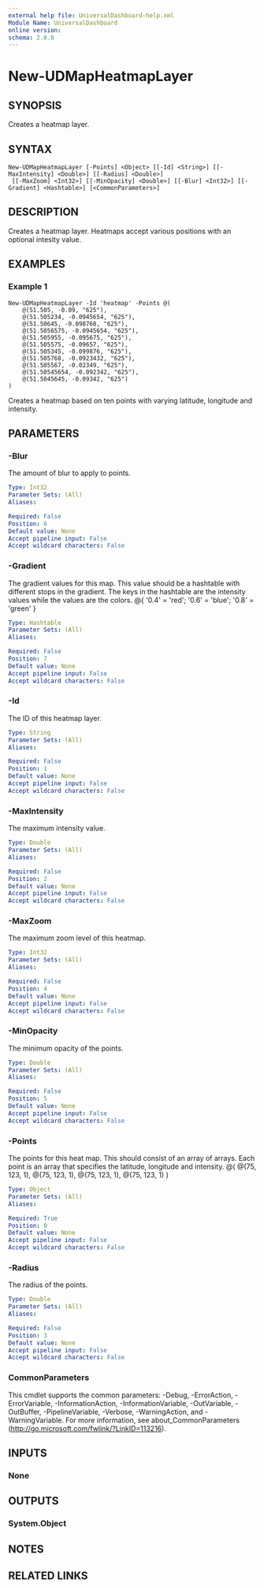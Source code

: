 ```yaml
---
external help file: UniversalDashboard-help.xml
Module Name: UniversalDashboard
online version: 
schema: 2.0.0
---
```


# New-UDMapHeatmapLayer

## SYNOPSIS
Creates a heatmap layer.

## SYNTAX

```
New-UDMapHeatmapLayer [-Points] <Object> [[-Id] <String>] [[-MaxIntensity] <Double>] [[-Radius] <Double>]
 [[-MaxZoom] <Int32>] [[-MinOpacity] <Double>] [[-Blur] <Int32>] [[-Gradient] <Hashtable>] [<CommonParameters>]
```

## DESCRIPTION
Creates a heatmap layer. Heatmaps accept various positions with an optional intesity value.

## EXAMPLES

### Example 1
```
New-UDMapHeatmapLayer -Id 'heatmap' -Points @(
    @(51.505, -0.09, "625"),
    @(51.505234, -0.0945654, "625"),
    @(51.50645, -0.098768, "625"),
    @(51.5056575, -0.0945654, "625"),
    @(51.505955, -0.095675, "625"),
    @(51.505575, -0.09657, "625"),
    @(51.505345, -0.099876, "625"),
    @(51.505768, -0.0923432, "625"),
    @(51.505567, -0.02349, "625"),
    @(51.50545654, -0.092342, "625"),
    @(51.5045645, -0.09342, "625")
)
```

Creates a heatmap based on ten points with varying latitude, longitude and intensity.

## PARAMETERS

### -Blur
The amount of blur to apply to points.

```yaml
Type: Int32
Parameter Sets: (All)
Aliases: 

Required: False
Position: 6
Default value: None
Accept pipeline input: False
Accept wildcard characters: False
```

### -Gradient
The gradient values for this map. This value should be a hashtable with different stops in the gradient. The keys in the hashtable are the intensity values while the values are the colors. @{ '0.4' = 'red'; '0.6' = 'blue'; '0.8' = 'green' }

```yaml
Type: Hashtable
Parameter Sets: (All)
Aliases: 

Required: False
Position: 7
Default value: None
Accept pipeline input: False
Accept wildcard characters: False
```

### -Id
The ID of this heatmap layer.

```yaml
Type: String
Parameter Sets: (All)
Aliases: 

Required: False
Position: 1
Default value: None
Accept pipeline input: False
Accept wildcard characters: False
```

### -MaxIntensity
The maximum intensity value. 

```yaml
Type: Double
Parameter Sets: (All)
Aliases: 

Required: False
Position: 2
Default value: None
Accept pipeline input: False
Accept wildcard characters: False
```

### -MaxZoom
The maximum zoom level of this heatmap.

```yaml
Type: Int32
Parameter Sets: (All)
Aliases: 

Required: False
Position: 4
Default value: None
Accept pipeline input: False
Accept wildcard characters: False
```

### -MinOpacity
The minimum opacity of the points.

```yaml
Type: Double
Parameter Sets: (All)
Aliases: 

Required: False
Position: 5
Default value: None
Accept pipeline input: False
Accept wildcard characters: False
```

### -Points
The points for this heat map. This should consist of an array of arrays. Each point is an array that specifies the latitude, longitude and intensity. @( @(75, 123, 1), @(75, 123, 1), @(75, 123, 1), @(75, 123, 1) )

```yaml
Type: Object
Parameter Sets: (All)
Aliases: 

Required: True
Position: 0
Default value: None
Accept pipeline input: False
Accept wildcard characters: False
```

### -Radius
The radius of the points.

```yaml
Type: Double
Parameter Sets: (All)
Aliases: 

Required: False
Position: 3
Default value: None
Accept pipeline input: False
Accept wildcard characters: False
```

### CommonParameters
This cmdlet supports the common parameters: -Debug, -ErrorAction, -ErrorVariable, -InformationAction, -InformationVariable, -OutVariable, -OutBuffer, -PipelineVariable, -Verbose, -WarningAction, and -WarningVariable. For more information, see about_CommonParameters (http://go.microsoft.com/fwlink/?LinkID=113216).

## INPUTS

### None

## OUTPUTS

### System.Object

## NOTES

## RELATED LINKS

